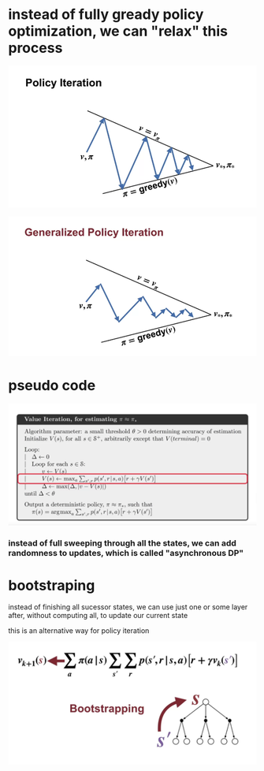 # instead of fully gready policy optimization, we can "relax" this process

![](2023-05-05-22-57-10.png)

![](2023-05-05-22-57-27.png)

# pseudo code

![](2023-05-05-22-57-47.png)

### instead of full sweeping through all the states, we can add randomness to updates, which is called "asynchronous DP"

# bootstraping

instead of finishing all sucessor states, we can use just one or some layer after, without computing all, to update our current state

this is an alternative way for policy iteration

![](2023-05-05-23-03-02.png)

